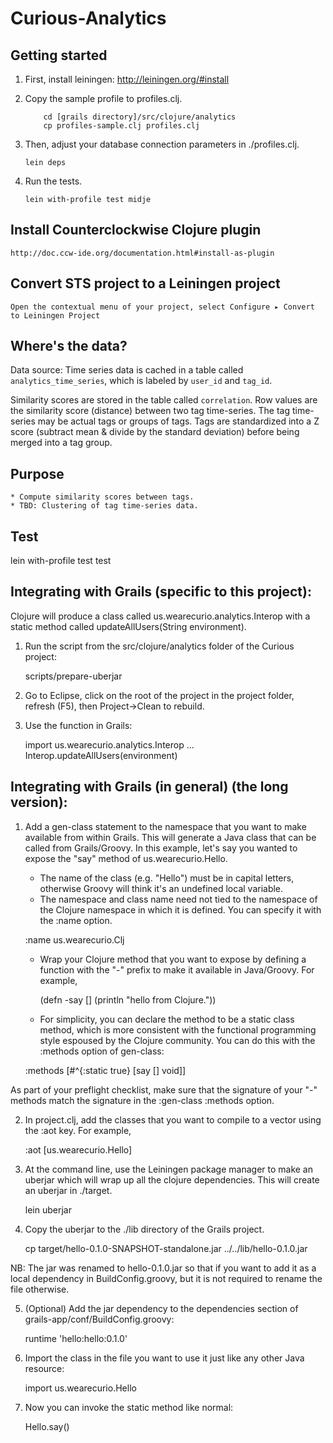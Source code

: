 # Curious-Analytics

## Getting started

1. First, install leiningen:
	http://leiningen.org/#install

2.	Copy the sample profile to profiles.clj.
	```
		cd [grails directory]/src/clojure/analytics
		cp profiles-sample.clj profiles.clj
	```

3. Then, adjust your database connection parameters in ./profiles.clj.
	```
	lein deps
	```

4. Run the tests.
	```
	lein with-profile test midje
	```
## Install Counterclockwise Clojure plugin

	http://doc.ccw-ide.org/documentation.html#install-as-plugin
	
## Convert STS project to a Leiningen project

	Open the contextual menu of your project, select Configure ▸ Convert to Leiningen Project

## Where's the data?

Data source: Time series data is cached in a table called `analytics_time_series`, which is labeled by `user_id` and `tag_id`.

Similarity scores are stored in the table called `correlation`. Row values are the similarity score (distance) between two tag time-series.  The tag time-series may be actual tags or groups of tags.	Tags are standardized into a Z score (subtract mean & divide by the standard deviation) before being merged into a tag group.

## Purpose

	* Compute similarity scores between tags.
	* TBD: Clustering of tag time-series data.

## Test

lein with-profile test test

## Integrating with Grails (specific to this project):

Clojure will produce a class called us.wearecurio.analytics.Interop with a static method called updateAllUsers(String environment).

1. Run the script from the src/clojure/analytics folder of the Curious project:

	scripts/prepare-uberjar

2. Go to Eclipse, click on the root of the project in the project folder, refresh (F5), then Project->Clean to rebuild.

2. Use the function in Grails:

	import us.wearecurio.analytics.Interop
	...
	Interop.updateAllUsers(environment)

## Integrating with Grails (in general) (the long version):

1. Add a gen-class statement to the namespace that you want to make available from within Grails.  This will generate a Java	class that can be called from Grails/Groovy.	In this example, let's say you wanted to expose the "say" method of us.wearecurio.Hello.
	* The name of the class (e.g. "Hello") must be in capital letters, otherwise Groovy will think it's an undefined local variable.
	* The namespace and class name need not tied to the namespace of the Clojure namespace in which it is defined.	You can specify it with the :name option.

	:name us.wearecurio.Clj

	* Wrap your Clojure method that you want to expose by defining a function with the "-" prefix to make it available in Java/Groovy.	For example,

		(defn -say [] (println "hello from Clojure."))

	* For simplicity, you can declare the method to be a static class method, which is more consistent with the functional programming style espoused by the Clojure community.	You can do this with the :methods option of gen-class:

	:methods [#^{:static true} [say [] void]]

As part of your preflight checklist, make sure that the signature of your "-" methods match the signature in the :gen-class :methods option.

2. In project.clj, add the classes that you want to compile to a vector  using the :aot key.	For example,

	 :aot [us.wearecurio.Hello]

3. At the command line, use the Leiningen package manager to make an uberjar which will wrap up all the clojure dependencies.  This will create an uberjar in ./target.

	lein uberjar

4. Copy the uberjar to the ./lib directory of the Grails project.

	cp target/hello-0.1.0-SNAPSHOT-standalone.jar ../../lib/hello-0.1.0.jar

NB: The jar was renamed to hello-0.1.0.jar so that if you want to add it as a local dependency in BuildConfig.groovy, but it is not required to rename the file otherwise.

5.	(Optional) Add the jar dependency to the dependencies section of grails-app/conf/BuildConfig.groovy:

	runtime 'hello:hello:0.1.0'

6. Import the class in the file you want to use it just like any other Java resource:

	import us.wearecurio.Hello

7. Now you can invoke the static method like normal:

	Hello.say()
